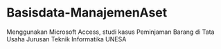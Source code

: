 # Basisdata-ManajemenAset

Menggunakan Microsoft Access, studi kasus Peminjaman Barang  di Tata Usaha Jurusan Teknik Informatika UNESA
